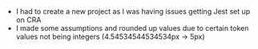 - I had to create a new project as I was having issues getting Jest set up on CRA
- I made some assumptions and rounded up values due to certain token values not being integers (4.54534544534534px -> 5px)

